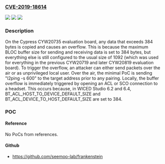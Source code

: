### [CVE-2019-18614](https://cve.mitre.org/cgi-bin/cvename.cgi?name=CVE-2019-18614)
![](https://img.shields.io/static/v1?label=Product&message=n%2Fa&color=blue)
![](https://img.shields.io/static/v1?label=Version&message=n%2Fa&color=blue)
![](https://img.shields.io/static/v1?label=Vulnerability&message=n%2Fa&color=brighgreen)

### Description

On the Cypress CYW20735 evaluation board, any data that exceeds 384 bytes is copied and causes an overflow. This is because the maximum BLOC buffer size for sending and receiving data is set to 384 bytes, but everything else is still configured to the usual size of 1092 (which was used for everything in the previous CYW20719 and later CYW20819 evaluation board). To trigger the overflow, an attacker can either send packets over the air or as unprivileged local user. Over the air, the minimal PoC is sending "l2ping -s 600" to the target address prior to any pairing. Locally, the buffer overflow is immediately triggered by opening an ACL or SCO connection to a headset. This occurs because, in WICED Studio 6.2 and 6.4, BT_ACL_HOST_TO_DEVICE_DEFAULT_SIZE and BT_ACL_DEVICE_TO_HOST_DEFAULT_SIZE are set to 384.

### POC

#### Reference
No PoCs from references.

#### Github
- https://github.com/seemoo-lab/frankenstein

